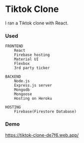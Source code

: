 # Tiktok Clone
I ran a Tiktok clone with React. 

### Used
    FRONTEND
        React
        Firebase hosting
        Material UI
        Flexbox
        3rd party ticker

    BACKEND
        Node.js
        Express.js server
        Mongodb
        Mongoose
        Hosting on Heroku

    HOSTING
        Firebase(Firestore Database)

### Demo
https://tiktok-clone-de7f6.web.app/

